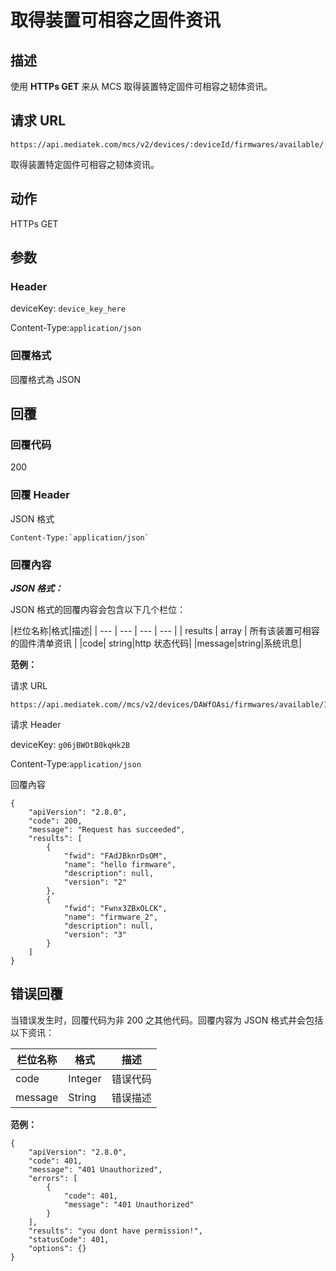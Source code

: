 # 取得装置可相容之固件资讯

## 描述

使用 **HTTPs GET** 来从 MCS 取得装置特定固件可相容之韧体资讯。


## 请求 URL

```
https://api.mediatek.com/mcs/v2/devices/:deviceId/firmwares/available/:versionId

```
取得装置特定固件可相容之韧体资讯。

## 动作
HTTPs GET


## 参数
### Header


deviceKey: `device_key_here`

Content-Type:`application/json`


### 回覆格式
回覆格式為 JSON

## 回覆

### 回覆代码
200

### 回覆 Header
JSON 格式
```
Content-Type:`application/json`
```

### 回覆內容

***JSON 格式：***

JSON 格式的回覆内容会包含以下几个栏位：

|栏位名称|格式|描述|
| --- | --- | --- | --- |
| results | array | 所有该装置可相容的固件清单资讯 |
|code| string|http 状态代码|
|message|string|系统讯息|


**范例：**

请求 URL
```
https://api.mediatek.com//mcs/v2/devices/DAWfOAsi/firmwares/available/1
```

请求 Header

deviceKey: `g06jBWOtB0kqHk2B`

Content-Type:`application/json`


回覆內容

```
{
    "apiVersion": "2.8.0",
    "code": 200,
    "message": "Request has succeeded",
    "results": [
        {
            "fwid": "FAdJBknrDsOM",
            "name": "hello firmware",
            "description": null,
            "version": "2"
        },
        {
            "fwid": "Fwnx3ZBxOLCK",
            "name": "firmware_2",
            "description": null,
            "version": "3"
        }
    ]
}

```


## 错误回覆

当错误发生时，回覆代码为非 200 之其他代码。回覆内容为 JSON 格式并会包括以下资讯：

| 栏位名称 | 格式 |描述|
| --- | --- | --- |
| code | Integer | 错误代码 |
| message | String | 错误描述 |

**范例：**

```
{
    "apiVersion": "2.8.0",
    "code": 401,
    "message": "401 Unauthorized",
    "errors": [
        {
            "code": 401,
            "message": "401 Unauthorized"
        }
    ],
    "results": "you dont have permission!",
    "statusCode": 401,
    "options": {}
}
```


